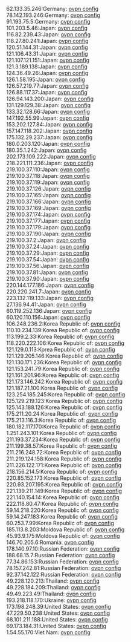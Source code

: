 62.133.35.246:Germany: [ovpn config](vpn/62_133_35_246.ovpn)  
78.142.193.246:Germany: [ovpn config](vpn/78_142_193_246.ovpn)  
91.193.75.5:Germany: [ovpn config](vpn/91_193_75_5.ovpn)  
101.203.5.46:Japan: [ovpn config](vpn/101_203_5_46.ovpn)  
116.82.239.43:Japan: [ovpn config](vpn/116_82_239_43.ovpn)  
118.27.80.241:Japan: [ovpn config](vpn/118_27_80_241.ovpn)  
120.51.144.31:Japan: [ovpn config](vpn/120_51_144_31.ovpn)  
121.106.43.31:Japan: [ovpn config](vpn/121_106_43_31.ovpn)  
121.107.121.151:Japan: [ovpn config](vpn/121_107_121_151.ovpn)  
121.3.189.138:Japan: [ovpn config](vpn/121_3_189_138.ovpn)  
124.36.49.26:Japan: [ovpn config](vpn/124_36_49_26.ovpn)  
126.1.58.195:Japan: [ovpn config](vpn/126_1_58_195.ovpn)  
126.57.219.77:Japan: [ovpn config](vpn/126_57_219_77.ovpn)  
126.88.117.37:Japan: [ovpn config](vpn/126_88_117_37.ovpn)  
126.94.143.200:Japan: [ovpn config](vpn/126_94_143_200.ovpn)  
131.129.129.38:Japan: [ovpn config](vpn/131_129_129_38.ovpn)  
133.32.128.66:Japan: [ovpn config](vpn/133_32_128_66.ovpn)  
147.192.55.99:Japan: [ovpn config](vpn/147_192_55_99.ovpn)  
153.202.127.84:Japan: [ovpn config](vpn/153_202_127_84.ovpn)  
157.147.118.202:Japan: [ovpn config](vpn/157_147_118_202.ovpn)  
175.132.29.237:Japan: [ovpn config](vpn/175_132_29_237.ovpn)  
180.0.203.120:Japan: [ovpn config](vpn/180_0_203_120.ovpn)  
180.35.1.242:Japan: [ovpn config](vpn/180_35_1_242.ovpn)  
202.173.109.222:Japan: [ovpn config](vpn/202_173_109_222.ovpn)  
218.221.111.236:Japan: [ovpn config](vpn/218_221_111_236.ovpn)  
219.100.37.110:Japan: [ovpn config](vpn/219_100_37_110.ovpn)  
219.100.37.118:Japan: [ovpn config](vpn/219_100_37_118.ovpn)  
219.100.37.119:Japan: [ovpn config](vpn/219_100_37_119.ovpn)  
219.100.37.126:Japan: [ovpn config](vpn/219_100_37_126.ovpn)  
219.100.37.165:Japan: [ovpn config](vpn/219_100_37_165.ovpn)  
219.100.37.166:Japan: [ovpn config](vpn/219_100_37_166.ovpn)  
219.100.37.169:Japan: [ovpn config](vpn/219_100_37_169.ovpn)  
219.100.37.174:Japan: [ovpn config](vpn/219_100_37_174.ovpn)  
219.100.37.177:Japan: [ovpn config](vpn/219_100_37_177.ovpn)  
219.100.37.179:Japan: [ovpn config](vpn/219_100_37_179.ovpn)  
219.100.37.190:Japan: [ovpn config](vpn/219_100_37_190.ovpn)  
219.100.37.2:Japan: [ovpn config](vpn/219_100_37_2.ovpn)  
219.100.37.24:Japan: [ovpn config](vpn/219_100_37_24.ovpn)  
219.100.37.29:Japan: [ovpn config](vpn/219_100_37_29.ovpn)  
219.100.37.54:Japan: [ovpn config](vpn/219_100_37_54.ovpn)  
219.100.37.56:Japan: [ovpn config](vpn/219_100_37_56.ovpn)  
219.100.37.81:Japan: [ovpn config](vpn/219_100_37_81.ovpn)  
219.100.37.90:Japan: [ovpn config](vpn/219_100_37_90.ovpn)  
220.144.177.186:Japan: [ovpn config](vpn/220_144_177_186.ovpn)  
220.220.241.7:Japan: [ovpn config](vpn/220_220_241_7.ovpn)  
223.132.119.133:Japan: [ovpn config](vpn/223_132_119_133.ovpn)  
27.136.94.41:Japan: [ovpn config](vpn/27_136_94_41.ovpn)  
60.119.252.136:Japan: [ovpn config](vpn/60_119_252_136.ovpn)  
60.120.110.156:Japan: [ovpn config](vpn/60_120_110_156.ovpn)  
106.248.236.2:Korea Republic of: [ovpn config](vpn/106_248_236_2.ovpn)  
110.10.234.139:Korea Republic of: [ovpn config](vpn/110_10_234_139.ovpn)  
113.199.2.33:Korea Republic of: [ovpn config](vpn/113_199_2_33.ovpn)  
118.220.222.106:Korea Republic of: [ovpn config](vpn/118_220_222_106.ovpn)  
121.129.0.113:Korea Republic of: [ovpn config](vpn/121_129_0_113.ovpn)  
121.129.205.146:Korea Republic of: [ovpn config](vpn/121_129_205_146.ovpn)  
121.130.171.236:Korea Republic of: [ovpn config](vpn/121_130_171_236.ovpn)  
121.153.241.79:Korea Republic of: [ovpn config](vpn/121_153_241_79.ovpn)  
121.161.201.96:Korea Republic of: [ovpn config](vpn/121_161_201_96.ovpn)  
121.173.146.242:Korea Republic of: [ovpn config](vpn/121_173_146_242.ovpn)  
121.187.21.100:Korea Republic of: [ovpn config](vpn/121_187_21_100.ovpn)  
123.254.185.245:Korea Republic of: [ovpn config](vpn/123_254_185_245.ovpn)  
125.129.219.123:Korea Republic of: [ovpn config](vpn/125_129_219_123.ovpn)  
125.143.188.126:Korea Republic of: [ovpn config](vpn/125_143_188_126.ovpn)  
175.211.20.24:Korea Republic of: [ovpn config](vpn/175_211_20_24.ovpn)  
175.213.116.3:Korea Republic of: [ovpn config](vpn/175_213_116_3.ovpn)  
180.182.117.170:Korea Republic of: [ovpn config](vpn/180_182_117_170.ovpn)  
1.251.243.101:Korea Republic of: [ovpn config](vpn/1_251_243_101.ovpn)  
211.193.37.234:Korea Republic of: [ovpn config](vpn/211_193_37_234.ovpn)  
211.199.38.57:Korea Republic of: [ovpn config](vpn/211_199_38_57.ovpn)  
211.216.248.72:Korea Republic of: [ovpn config](vpn/211_216_248_72.ovpn)  
211.219.124.158:Korea Republic of: [ovpn config](vpn/211_219_124_158.ovpn)  
211.226.122.171:Korea Republic of: [ovpn config](vpn/211_226_122_171.ovpn)  
218.156.214.5:Korea Republic of: [ovpn config](vpn/218_156_214_5.ovpn)  
220.85.152.173:Korea Republic of: [ovpn config](vpn/220_85_152_173.ovpn)  
220.93.207.195:Korea Republic of: [ovpn config](vpn/220_93_207_195.ovpn)  
221.139.211.149:Korea Republic of: [ovpn config](vpn/221_139_211_149.ovpn)  
221.140.154.14:Korea Republic of: [ovpn config](vpn/221_140_154_14.ovpn)  
222.118.80.47:Korea Republic of: [ovpn config](vpn/222_118_80_47.ovpn)  
59.14.218.220:Korea Republic of: [ovpn config](vpn/59_14_218_220.ovpn)  
59.14.247.183:Korea Republic of: [ovpn config](vpn/59_14_247_183.ovpn)  
60.253.7.99:Korea Republic of: [ovpn config](vpn/60_253_7_99.ovpn)  
185.113.8.203:Moldova Republic of: [ovpn config](vpn/185_113_8_203.ovpn)  
45.93.9.175:Moldova Republic of: [ovpn config](vpn/45_93_9_175.ovpn)  
146.70.205.6:Romania: [ovpn config](vpn/146_70_205_6.ovpn)  
178.140.97.10:Russian Federation: [ovpn config](vpn/178_140_97_10.ovpn)  
188.68.15.7:Russian Federation: [ovpn config](vpn/188_68_15_7.ovpn)  
77.34.86.153:Russian Federation: [ovpn config](vpn/77_34_86_153.ovpn)  
78.157.242.81:Russian Federation: [ovpn config](vpn/78_157_242_81.ovpn)  
92.37.142.122:Russian Federation: [ovpn config](vpn/92_37_142_122.ovpn)  
49.228.120.213:Thailand: [ovpn config](vpn/49_228_120_213.ovpn)  
49.228.184.209:Thailand: [ovpn config](vpn/49_228_184_209.ovpn)  
49.49.223.49:Thailand: [ovpn config](vpn/49_49_223_49.ovpn)  
193.218.118.170:Ukraine: [ovpn config](vpn/193_218_118_170.ovpn)  
173.198.248.39:United States: [ovpn config](vpn/173_198_248_39.ovpn)  
47.229.50.238:United States: [ovpn config](vpn/47_229_50_238.ovpn)  
68.101.211.188:United States: [ovpn config](vpn/68_101_211_188.ovpn)  
69.173.184.31:United States: [ovpn config](vpn/69_173_184_31.ovpn)  
1.54.55.170:Viet Nam: [ovpn config](vpn/1_54_55_170.ovpn)  
